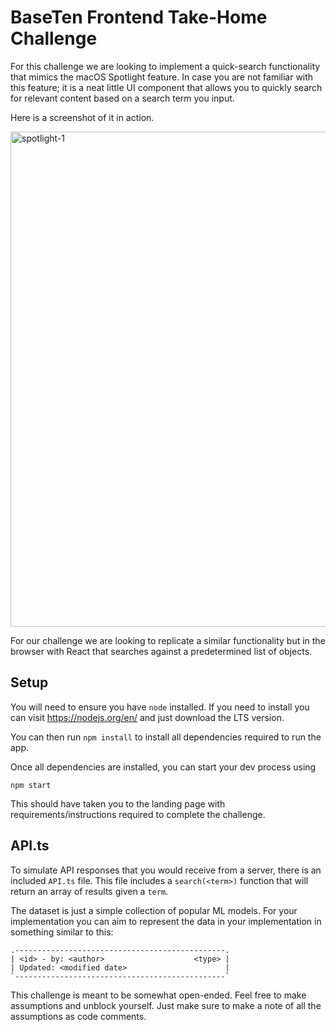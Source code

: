 # BaseTen Frontend Take-Home Challenge

For this challenge we are looking to implement a quick-search functionality that mimics
the macOS Spotlight feature. In case you are not familiar with this feature; it is a neat
little UI component that allows you to quickly search for relevant content based on a
search term you input.

Here is a screenshot of it in action.

<img width="792" alt="spotlight-1" src="https://user-images.githubusercontent.com/981800/137999694-d703e8e4-82c8-4b34-ae85-60ec732a0901.png">

For our challenge we are looking to replicate a similar functionality but in the browser
with React that searches against a predetermined list of objects.

## Setup

You will need to ensure you have `node` installed. If you need to install you can visit
https://nodejs.org/en/ and just download the LTS version.

You can then run `npm install` to install all dependencies required to run the app.

Once all dependencies are installed, you can start your dev process using

```
npm start
```

This should have taken you to the landing page with requirements/instructions required
to complete the challenge.

## API.ts

To simulate API responses that you would receive from a server, there is an included
`API.ts` file. This file includes a `search(<term>)` function that will return an array
of results given a `term`.

The dataset is just a simple collection of popular ML models. For your implementation
you can aim to represent the data in your implementation in something similar to this:

```
.-----------------------------------------------.
| <id> - by: <author>                    <type> |
| Updated: <modified date>                      |
`-----------------------------------------------`
```

This challenge is meant to be somewhat open-ended. Feel free to make assumptions and
unblock yourself. Just make sure to make a note of all the assumptions as code comments.

